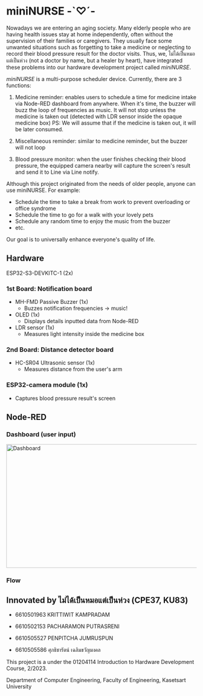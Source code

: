 #  miniNURSE -`♡´-

Nowadays we are entering an aging society. Many elderly people who are having health issues stay at home independently, often without the supervision of their families or caregivers. They usually face some unwanted situations such as forgetting to take a medicine or neglecting to record their blood pressure result for the doctor visits. Thus, we, ไม่ได้เป็นหมอแต่เป็นห่วง (not a doctor by name, but a healer by heart), have integrated these problems into our hardware development project called *miniNURSE*.

*miniNURSE* is a multi-purpose scheduler device. Currently, there are 3 functions:

1) Medicine reminder: enables users to schedule a time for medicine intake via Node-RED dashboard from anywhere. When it's time, the buzzer will buzz the loop of frequencies as music. It will not stop unless the medicine is taken out (detected with LDR sensor inside the opaque medicine box)
PS: We will assume that if the medicine is taken out, it will be later consumed.

2) Miscellaneous reminder: similar to medicine reminder, but the buzzer will not loop

3) Blood pressure monitor: when the user finishes checking their blood pressure, the equipped camera nearby will capture the screen's result and send it to Line via Line notify.

Although this project originated from the needs of older people, anyone can use miniNURSE. For example:
- Schedule the time to take a break from work to prevent overloading or office syndrome
- Schedule the time to go for a walk with your lovely pets
- Schedule any random time to enjoy the music from the buzzer
- etc.

Our goal is to universally enhance everyone's quality of life.

## Hardware
ESP32-S3-DEVKITC-1 (2x) 
### 1st Board: Notification board
- MH-FMD Passive Buzzer (1x) 
    - Buzzes notification frequencies -> music!
- OLED (1x) 
    - Displays details inputted data from Node-RED
- LDR sensor (1x) 
    - Measures light intensity inside the medicine box
### 2nd Board: Distance detector board
- HC-SR04 Ultrasonic sensor (1x) 
    - Measures distance from the user's arm
### ESP32-camera module (1x) 
- Captures blood pressure result's screen

## Node-RED

### Dashboard (user input)

<img src="https://lh3.googleusercontent.com/drive-viewer/AKGpihaL7Uij1s-_OaySzx_eMpFtR9trmo0g4U0Fjlru5TVXEItfzYDteCxmpGvzFQo6T_na8YGotYyDZfOtjUxMr7_vEPazLw=s1600" alt="Dashboard" width="764" height="327">

### Flow



## Innovated by ไม่ได้เป็นหมอแต่เป็นห่วง (CPE37, KU83)

- 6610501963 KRITTIWIT    KAMPRADAM 

- 6610502153 PACHARAMON   PUTRASRENI 

- 6610505527 PENPITCHA    JUMRUSPUN 

- 6610505586 ศุภธิชารัตน์	เฉลิมขวัญมงคล

This project is a under the 01204114 Introduction to Hardware Development Course, 2/2023.

Department of Computer Engineering, Faculty of Engineering, Kasetsart University

